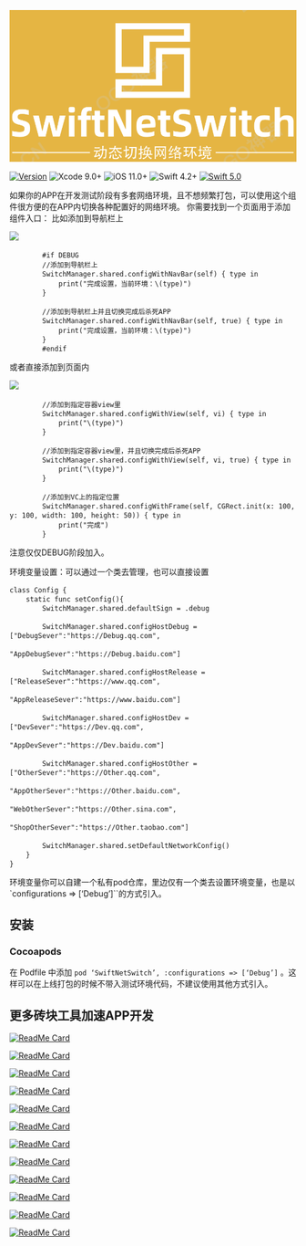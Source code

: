 ![](Gif/logo.png)



[![Version](https://img.shields.io/cocoapods/v/SwiftNetSwitch.svg?style=flat)](http://cocoapods.org/pods/SwiftNetSwitch)
![Xcode 9.0+](https://img.shields.io/badge/Xcode-9.0%2B-blue.svg)
![iOS 11.0+](https://img.shields.io/badge/iOS-11.0%2B-blue.svg)
![Swift 4.2+](https://img.shields.io/badge/Swift-4.2%2B-orange.svg)
[![Swift 5.0](https://img.shields.io/badge/Swift-5.0-green.svg?style=flat)](https://developer.apple.com/swift/)

如果你的APP在开发测试阶段有多套网络环境，且不想频繁打包，可以使用这个组件很方便的在APP内切换各种配置好的网络环境。
你需要找到一个页面用于添加组件入口：
比如添加到导航栏上

![](Gif/nav.gif)

```
        #if DEBUG
        //添加到导航栏上
        SwitchManager.shared.configWithNavBar(self) { type in
            print("完成设置，当前环境：\(type)")
        }
        
        //添加到导航栏上并且切换完成后杀死APP    
        SwitchManager.shared.configWithNavBar(self, true) { type in
            print("完成设置，当前环境：\(type)")
        }
        #endif
```
或者直接添加到页面内

![](Gif/view.gif)

```
        //添加到指定容器view里
        SwitchManager.shared.configWithView(self, vi) { type in
            print("\(type)")
        }
        
        //添加到指定容器view里，并且切换完成后杀死APP
        SwitchManager.shared.configWithView(self, vi, true) { type in
            print("\(type)")
        }
        
        //添加到VC上的指定位置
        SwitchManager.shared.configWithFrame(self, CGRect.init(x: 100, y: 100, width: 100, height: 50)) { type in
            print("完成")
        }
```
注意仅仅DEBUG阶段加入。

环境变量设置：可以通过一个类去管理，也可以直接设置
```
class Config {
    static func setConfig(){
        SwitchManager.shared.defaultSign = .debug
        
        SwitchManager.shared.configHostDebug = ["DebugSever":"https://Debug.qq.com",
                                                "AppDebugSever":"https://Debug.baidu.com"]
        
        SwitchManager.shared.configHostRelease = ["ReleaseSever":"https://www.qq.com",
                                                  "AppReleaseSever":"https://www.baidu.com"]
        
        SwitchManager.shared.configHostDev = ["DevSever":"https://Dev.qq.com",
                                              "AppDevSever":"https://Dev.baidu.com"]
        
        SwitchManager.shared.configHostOther = ["OtherSever":"https://Other.qq.com",
                                                "AppOtherSever":"https://Other.baidu.com",
                                                "WebOtherSever":"https://Other.sina.com",
                                                "ShopOtherSever":"https://Other.taobao.com"]
        
        SwitchManager.shared.setDefaultNetworkConfig()
    }
}
```

环境变量你可以自建一个私有pod仓库，里边仅有一个类去设置环境变量，也是以`configurations => [‘Debug’]``的方式引入。



## 安装

### Cocoapods

在 Podfile 中添加 `pod ‘SwiftNetSwitch’, :configurations => [‘Debug’]`  。这样可以在上线打包的时候不带入测试环境代码，不建议使用其他方式引入。



## 更多砖块工具加速APP开发

[![ReadMe Card](https://github-readme-stats.vercel.app/api/pin/?username=jackiehu&repo=SwiftBrick&theme=radical&locale=cn)](https://github.com/jackiehu/SwiftBrick)

[![ReadMe Card](https://github-readme-stats.vercel.app/api/pin/?username=jackiehu&repo=SwiftMediator&theme=radical&locale=cn)](https://github.com/jackiehu/SwiftMediator)

[![ReadMe Card](https://github-readme-stats.vercel.app/api/pin/?username=jackiehu&repo=SwiftShow&theme=radical&locale=cn)](https://github.com/jackiehu/SwiftShow)

[![ReadMe Card](https://github-readme-stats.vercel.app/api/pin/?username=jackiehu&repo=SwiftLog&theme=radical&locale=cn)](https://github.com/jackiehu/SwiftLog)

[![ReadMe Card](https://github-readme-stats.vercel.app/api/pin/?username=jackiehu&repo=SwiftyForm&theme=radical&locale=cn)](https://github.com/jackiehu/SwiftyForm)

[![ReadMe Card](https://github-readme-stats.vercel.app/api/pin/?username=jackiehu&repo=SwiftEmptyData&theme=radical&locale=cn)](https://github.com/jackiehu/SwiftEmptyData)

[![ReadMe Card](https://github-readme-stats.vercel.app/api/pin/?username=jackiehu&repo=SwiftPageView&theme=radical&locale=cn)](https://github.com/jackiehu/SwiftPageView)

[![ReadMe Card](https://github-readme-stats.vercel.app/api/pin/?username=jackiehu&repo=JHTabBarController&theme=radical&locale=cn)](https://github.com/jackiehu/JHTabBarController)

[![ReadMe Card](https://github-readme-stats.vercel.app/api/pin/?username=jackiehu&repo=SwiftMesh&theme=radical&locale=cn)](https://github.com/jackiehu/SwiftMesh)

[![ReadMe Card](https://github-readme-stats.vercel.app/api/pin/?username=jackiehu&repo=SwiftNotification&theme=radical&locale=cn)](https://github.com/jackiehu/SwiftNotification)

[![ReadMe Card](https://github-readme-stats.vercel.app/api/pin/?username=jackiehu&repo=SwiftButton&theme=radical&locale=cn)](https://github.com/jackiehu/SwiftButton)

[![ReadMe Card](https://github-readme-stats.vercel.app/api/pin/?username=jackiehu&repo=SwiftDatePicker&theme=radical&locale=cn)](https://github.com/jackiehu/SwiftDatePicker)
